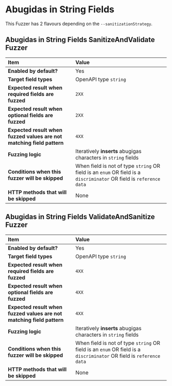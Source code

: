# Abugidas in String Fields

This Fuzzer has 2 flavours depending on the `--sanitizationStrategy`.

## Abugidas in String Fields SanitizeAndValidate Fuzzer
| Item                                                                  | Value                                                                                                               |
|:----------------------------------------------------------------------|:--------------------------------------------------------------------------------------------------------------------|
| **Enabled by default?**                                               | Yes                                                                                                                 |
| **Target field types**                                                | OpenAPI type `string`                                                                                               |
| **Expected result when required fields are fuzzed**                   | `2XX`                                                                                                               |
| **Expected result when optional fields are fuzzed**                   | `2XX`                                                                                                               |
| **Expected result when fuzzed values are not matching field pattern** | `4XX`                                                                                                               |
| **Fuzzing logic**                                                     | Iteratively **inserts** abugigas characters in `string` fields                                                      |
| **Conditions when this fuzzer will be skipped**                       | When field is not of type `string` OR field is an `enum` OR field is a `discriminator` OR field is `reference data` |
| **HTTP methods that will be skipped**                                 | None                                                                                                                |


## Abugidas in String Fields ValidateAndSanitize Fuzzer
| Item                                                                  | Value                                                                                                               |
|:----------------------------------------------------------------------|:--------------------------------------------------------------------------------------------------------------------|
| **Enabled by default?**                                               | Yes                                                                                                                 |
| **Target field types**                                                | OpenAPI type `string`                                                                                               |
| **Expected result when required fields are fuzzed**                   | `4XX`                                                                                                               |
| **Expected result when optional fields are fuzzed**                   | `4XX`                                                                                                               |
| **Expected result when fuzzed values are not matching field pattern** | `4XX`                                                                                                               |
| **Fuzzing logic**                                                     | Iteratively **inserts** abugigas characters in `string` fields                                                      |
| **Conditions when this fuzzer will be skipped**                       | When field is not of type `string` OR field is an `enum` OR field is a `discriminator` OR field is `reference data` |
| **HTTP methods that will be skipped**                                 | None                                                                                                                |
